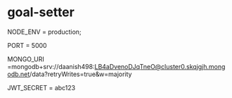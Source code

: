 # goal-setter

NODE_ENV = production;

PORT = 5000

MONGO_URI =mongodb+srv://daanish498:LB4aDvenoDJqTneO@cluster0.skqjgjh.mongodb.net/data?retryWrites=true&w=majority

JWT_SECRET = abc123
